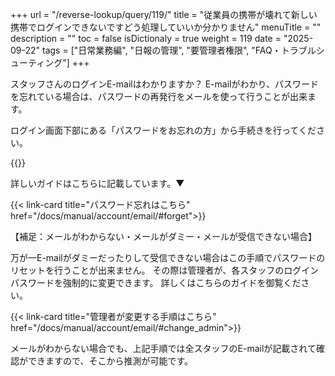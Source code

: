 +++
url = "/reverse-lookup/query/119/"
title = "従業員の携帯が壊れて新しい携帯でログインできないですどう処理していいか分かりません"
menuTitle = ""
description = ""
toc = false
isDictionaly = true
weight = 119
date = "2025-09-22"
tags = ["日常業務編", "日報の管理", "要管理者権限", "FAQ・トラブルシューティング"]
+++

スタッフさんのログインE-mailはわかりますか？
E-mailがわかり、パスワードを忘れている場合は、パスワードの再発行をメールを使って行うことが出来ます。

ログイン画面下部にある「パスワードをお忘れの方」から手続きを行ってください。

{{<iTablet filename="img/p1" msg="" alice="ok">}}

詳しいガイドはこちらに記載しています。▼

{{< link-card title="パスワード忘れはこちら" href="/docs/manual/account/email/#forget">}}

【補足：メールがわからない・メールがダミー・メールが受信できない場合】

万が一E-mailがダミーだったりして受信できない場合はこの手順でパスワードのリセットを行うことが出来ません。
その際は管理者が、各スタッフのログインパスワードを強制的に変更できます。
詳しくはこちらのガイドを御覧ください。

{{< link-card title="管理者が変更する手順はこちら" href="/docs/manual/account/email/#change_admin">}}

メールがわからない場合でも、上記手順では全スタッフのE-mailが記載されて確認ができますので、そこから推測が可能です。
